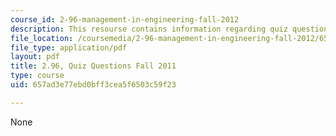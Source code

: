 ```yaml
---
course_id: 2-96-management-in-engineering-fall-2012
description: This resourse contains information regarding quiz questions fall 2011.
file_location: /coursemedia/2-96-management-in-engineering-fall-2012/657ad3e77ebd0bff3cea5f6503c59f23_MIT2_96F12_quiz11q.pdf
file_type: application/pdf
layout: pdf
title: 2.96, Quiz Questions Fall 2011
type: course
uid: 657ad3e77ebd0bff3cea5f6503c59f23

---
```

None
